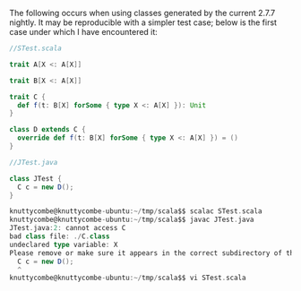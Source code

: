 The following occurs when using classes generated by the current 2.7.7 nightly. It may be reproducible with a simpler test case; below is the first case under which I have encountered it:

```scala
//STest.scala

trait A[X <: A[X]]

trait B[X <: A[X]]

trait C {
  def f(t: B[X] forSome { type X <: A[X] }): Unit
}

class D extends C {
  override def f(t: B[X] forSome { type X <: A[X] }) = ()
}
```

```scala
//JTest.java

class JTest {
  C c = new D();
}
```

```scala
knuttycombe@knuttycombe-ubuntu:~/tmp/scala$$ scalac STest.scala
knuttycombe@knuttycombe-ubuntu:~/tmp/scala$$ javac JTest.java
JTest.java:2: cannot access C
bad class file: ./C.class
undeclared type variable: X
Please remove or make sure it appears in the correct subdirectory of the classpath.
  C c = new D();
  ^
knuttycombe@knuttycombe-ubuntu:~/tmp/scala$$ vi STest.scala
```
